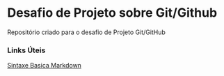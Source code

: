 # Desafio de Projeto sobre Git/Github
Repositório criado para o desafio de Projeto Git/GitHub

### Links Úteis
[Sintaxe Basica Markdown](https://www.markdownguide.org/basic-syntax/)
